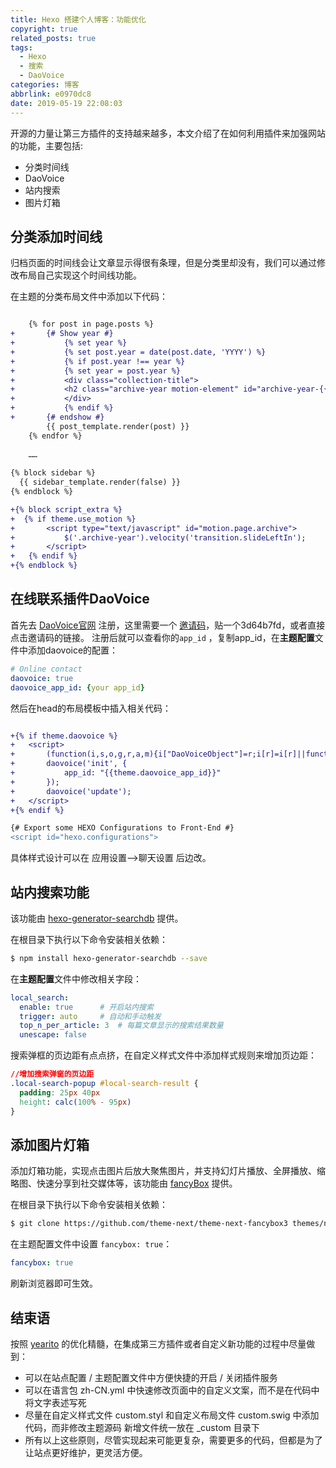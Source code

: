 ```yaml
---
title: Hexo 搭建个人博客：功能优化
copyright: true
related_posts: true
tags:
  - Hexo
  - 搜索
  - DaoVoice
categories: 博客
abbrlink: e0970dc8
date: 2019-05-19 22:08:03
---
```



开源的力量让第三方插件的支持越来越多，本文介绍了在如何利用插件来加强网站的功能，主要包括:

+ 分类时间线
+ DaoVoice
+ 站内搜索
+ 图片灯箱
<!--more-->

## 分类添加时间线

归档页面的时间线会让文章显示得很有条理，但是分类里却没有，我们可以通过修改布局自己实现这个时间线功能。

在主题的分类布局文件中添加以下代码：

``` diff themes/next/layout/category.swig

	{% for post in page.posts %}
+		{# Show year #}
+			{% set year %}
+			{% set post.year = date(post.date, 'YYYY') %}
+			{% if post.year !== year %}
+			{% set year = post.year %}
+			<div class="collection-title">
+			<h2 class="archive-year motion-element" id="archive-year-{{ year }}">{{ year }}</h2>
+			</div>
+			{% endif %}
+		{# endshow #}
		{{ post_template.render(post) }}
	{% endfor %}
	
	……
	
{% block sidebar %}
  {{ sidebar_template.render(false) }}
{% endblock %}

+{% block script_extra %}
+  {% if theme.use_motion %}
+		<script type="text/javascript" id="motion.page.archive">
+			$('.archive-year').velocity('transition.slideLeftIn');
+		</script>
+	{% endif %}
+{% endblock %}
```

## 在线联系插件DaoVoice

首先去 [DaoVoice官网](http://dashboard.daovoice.io) 注册，这里需要一个 [邀请码](http://dashboard.daovoice.io/get-started?invite_code=3d64b7fd)，贴一个3d64b7fd，或者直接点击邀请码的链接。
注册后就可以查看你的`app_id` ，复制app_id，在**主题配置**文件中添加daovoice的配置：

``` yaml themes\next\_config.yml
# Online contact
daovoice: true
daovoice_app_id: {your app_id}
```

然后在head的布局模板中插入相关代码：
``` diff themes/next/layout/_partials/head.swig

+{% if theme.daovoice %}
+	<script>
+		(function(i,s,o,g,r,a,m){i["DaoVoiceObject"]=r;i[r]=i[r]||function(){(i[r].q=i[r].q||[]).push(arguments)},i[r].l=1*new Date();a=s.createElement(o),m=s.getElementsByTagName(o)[0];a.async=1;a.src=g;a.charset="utf-8";m.parentNode.insertBefore(a,m)})(window,document,"script",('https:' == document.location.protocol ? 'https:' : 'http:') + "//widget.daovoice.io/widget/${your_app_id}.js","daovoice")
+		daovoice('init', {
+			app_id: "{{theme.daovoice_app_id}}"
+		});
+		daovoice('update');
+	</script>
+{% endif %}

{# Export some HEXO Configurations to Front-End #}
<script id="hexo.configurations">
```

具体样式设计可以在 应用设置-->聊天设置 后边改。


## 站内搜索功能

该功能由 [hexo-generator-searchdb](https://github.com/theme-next/hexo-generator-searchdb) 提供。

在根目录下执行以下命令安装相关依赖：

``` bash
$ npm install hexo-generator-searchdb --save
```

在**主题配置**文件中修改相关字段：

``` yaml themes\next\_config.yml
local_search:
  enable: true		# 开启站内搜索
  trigger: auto		# 自动和手动触发
  top_n_per_article: 3  # 每篇文章显示的搜索结果数量
  unescape: false
```

搜索弹框的页边距有点点挤，在自定义样式文件中添加样式规则来增加页边距：

``` css themes\next\source\css\_custom\custom.styl
//增加搜索弹窗的页边距
.local-search-popup #local-search-result {
  padding: 25px 40px
  height: calc(100% - 95px)
}
```

## 添加图片灯箱

添加灯箱功能，实现点击图片后放大聚焦图片，并支持幻灯片播放、全屏播放、缩略图、快速分享到社交媒体等，该功能由 [fancyBox](https://github.com/fancyapps/fancybox) 提供。

在根目录下执行以下命令安装相关依赖：

``` bash
$ git clone https://github.com/theme-next/theme-next-fancybox3 themes/next/source/lib/fancybox
```

在主题配置文件中设置 `fancybox: true`：

``` yaml themes\next\_config.yml
fancybox: true
```

刷新浏览器即可生效。

## 结束语

按照 [yearito](yearito.cn) 的优化精髓，在集成第三方插件或者自定义新功能的过程中尽量做到：

+ 可以在站点配置 / 主题配置文件中方便快捷的开启 / 关闭插件服务
+ 可以在语言包 zh-CN.yml 中快速修改页面中的自定义文案，而不是在代码中将文字表述写死
+ 尽量在自定义样式文件 custom.styl 和自定义布局文件 custom.swig 中添加代码，而非修改主题源码
新增文件统一放在 _custom 目录下
+ 所有以上这些原则，尽管实现起来可能更复杂，需要更多的代码，但都是为了让站点更好维护，更灵活方便。


